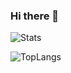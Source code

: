 ### Hi there 👋
![Stats](https://github-readme-stats.vercel.app/api?username=yaaannn&show_icons=true&theme=chartreuse-dark)  
<!--![WakaTime](https://github-readme-stats.vercel.app/api/wakatime?username=yaaannn&layout=compact&show_icons=true&theme=chartreuse-dark)  
-->
![TopLangs](https://github-readme-stats.vercel.app/api/top-langs?username=yaaannn&layout=compact&show_icons=true&theme=chartreuse-dark)  
<!--
**VickScarlet/vickscarlet** is a ✨ _special_ ✨ repository because its `README.md` (this file) appears on your GitHub profile.

Here are some ideas to get you started:

- 🔭 I’m currently working on ...
- 🌱 I’m currently learning ...
- 👯 I’m looking to collaborate on ...
- 🤔 I’m looking for help with ...
- 💬 Ask me about ...
- 📫 How to reach me: ...
- 😄 Pronouns: ...
- ⚡ Fun fact: ...
-->
